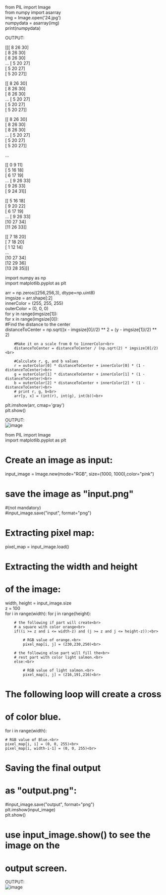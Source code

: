 from PIL import Image<br>
from numpy import asarray<br>
img = Image.open('24.jpg')<br>
numpydata = asarray(img)<br>
print(numpydata)<br>

OUTPUT:<br>

[[[ 8 26 30]<br>
  [ 8 26 30]<br>
  [ 8 26 30]<br>
  ...
  [ 5 20 27]<br>
  [ 5 20 27]<br>
  [ 5 20 27]]<br>

 [[ 8 26 30]<br>
  [ 8 26 30]<br>
  [ 8 26 30]<br>
  ...
  [ 5 20 27]<br>
  [ 5 20 27]<br>
  [ 5 20 27]]<br>

 [[ 8 26 30]<br>
  [ 8 26 30]<br>
  [ 8 26 30]<br>
  ...
  [ 5 20 27]<br>
  [ 5 20 27]<br>
  [ 5 20 27]]<br>

 ...

 [[ 0  9 11]<br>
  [ 5 16 18]<br>
  [ 6 17 19]<br>
  ...
  [ 9 26 33]<br>
  [ 9 26 33]<br>
  [ 9 24 31]]<br>

 [[ 5 16 18]<br>
  [ 9 20 22]<br>
  [ 6 17 19]<br>
  ...
  [ 9 26 33]<br>
  [10 27 34]<br>
  [11 26 33]]<br>

 [[ 7 18 20]<br>
  [ 7 18 20]<br>
  [ 1 12 14]<br>
  ...<br>
  [10 27 34]<br>
  [12 29 36]<br>
  [13 28 35]]]<br>
  
  import numpy as np<br>
import matplotlib.pyplot as plt<br>

arr = np.zeros((256,256,3), dtype=np.uint8)<br>
imgsize = arr.shape[:2]<br>
innerColor = (255, 255, 255)<br>
outerColor = (0, 0, 0)<br>
for y in range(imgsize[1]):<br>
    for x in range(imgsize[0]):<br>
        #Find the distance to the center<br>
        distanceToCenter = np.sqrt((x - imgsize[0]//2) ** 2 + (y - imgsize[1]//2) ** 2)<br>

        #Make it on a scale from 0 to 1innerColor<br>
        distanceToCenter = distanceToCenter / (np.sqrt(2) * imgsize[0]/2)<br>

        #Calculate r, g, and b values
        r = outerColor[0] * distanceToCenter + innerColor[0] * (1 - distanceToCenter)<br>
        g = outerColor[1] * distanceToCenter + innerColor[1] * (1 - distanceToCenter)<br>
        b = outerColor[2] * distanceToCenter + innerColor[2] * (1 - distanceToCenter)<br>
        # print r, g, b<br>
        arr[y, x] = (int(r), int(g), int(b))<br>

plt.imshow(arr, cmap='gray')<br>
plt.show()<br>

OUTPUT:<br>
![image](https://user-images.githubusercontent.com/97939284/180199414-807f2c9e-d332-40c1-9eb0-49065766e767.png)

from PIL import Image<br>
import matplotlib.pyplot as plt<br>
  
# Create an image as input:<br>
input_image = Image.new(mode="RGB", size=(1000, 1000),color="pink")<br>
  
# save the image as "input.png"<br>
#(not mandatory)<br>
#input_image.save("input", format="png")<br>
  
# Extracting pixel map:<br>
pixel_map = input_image.load()<br>
  
# Extracting the width and height<br>
# of the image:<br>
width, height = input_image.size<br>
z = 100<br>
for i in range(width):
    for j in range(height):<br>
        
        # the following if part will create<br>
        # a square with color orange<br>
        if((i >= z and i <= width-z) and (j >= z and j <= height-z)):<br>
            
            # RGB value of orange.<br>
            pixel_map[i, j] = (230,230,250)<br>
  
        # the following else part will fill the<br>
        # rest part with color light salmon.<br>
        else:<br>
            
            # RGB value of light salmon.<br>
            pixel_map[i, j] = (216,191,216)<br>
  
# The following loop will create a cross<br>
# of color blue.<br>
for i in range(width):<br>
    
    # RGB value of Blue.<br>
    pixel_map[i, i] = (0, 0, 255)<br>
    pixel_map[i, width-i-1] = (0, 0, 255)<br>
  
# Saving the final output<br>
# as "output.png":<br>
#input_image.save("output", format="png")<br>
plt.imshow(input_image)<br>
plt.show()  <br>
# use input_image.show() to see the image on the<br>
# output screen.<br>

OUTPUT:<br>
![image](https://user-images.githubusercontent.com/97939284/180199536-48a0e2c4-dc68-460f-9780-4905bb774d57.png)



